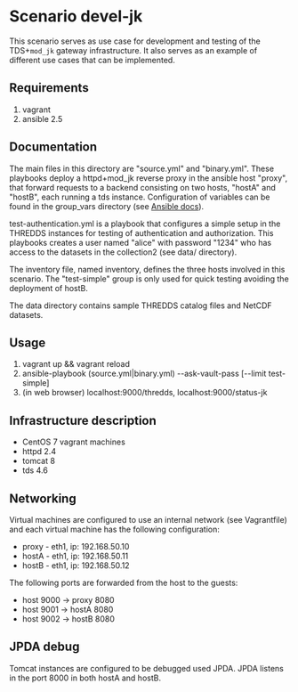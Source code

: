# Scenario devel-jk

This scenario serves as use case for development and testing of the TDS+`mod_jk` gateway infrastructure. It also serves as an example of different use cases that can be implemented.

## Requirements

1. vagrant
1. ansible 2.5

## Documentation

The main files in this directory are "source.yml" and "binary.yml". These playbooks deploy a httpd+mod\_jk reverse proxy in the ansible host "proxy", that forward requests to a backend consisting on two hosts, "hostA" and "hostB", each running a tds instance. Configuration of variables can be found in the group\_vars directory (see [Ansible docs](https://docs.ansible.com/ansible/latest/user_guide/playbooks_best_practices.html#group-and-host-variables)).

test-authentication.yml is a playbook that configures a simple setup in the THREDDS instances for testing of authentication and authorization. This playbooks creates a user named "alice" with password "1234" who has access to the datasets in the collection2 (see data/ directory).

The inventory file, named inventory, defines the three hosts involved in this scenario. The "test-simple" group is only used for quick testing avoiding the deployment of hostB.

The data directory contains sample THREDDS catalog files and NetCDF datasets.

## Usage

1. vagrant up && vagrant reload
1. ansible-playbook (source.yml|binary.yml) --ask-vault-pass [--limit test-simple]
1. (in web browser) localhost:9000/thredds, localhost:9000/status-jk

## Infrastructure description

- CentOS 7 vagrant machines
- httpd 2.4
- tomcat 8
- tds 4.6

## Networking

Virtual machines are configured to use an internal network (see Vagrantfile) and each virtual machine has the following configuration:

- proxy - eth1, ip: 192.168.50.10
- hostA - eth1, ip: 192.168.50.11
- hostB - eth1, ip: 192.168.50.12

The following ports are forwarded from the host to the guests:

- host 9000 -> proxy 8080
- host 9001 -> hostA 8080
- host 9002 -> hostB 8080

## JPDA debug

Tomcat instances are configured to be debugged used JPDA. JPDA listens in the port 8000 in both hostA and hostB.

